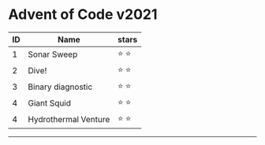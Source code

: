 # Advent of Code v2021

| ID | Name      |   stars     |
-----|-----------|---------------|
| 1 | Sonar Sweep | :star: :star: |
| 2 | Dive! | :star: :star:|
| 3 | Binary diagnostic | :star: :star:|
| 4 | Giant Squid | :star: :star:|
| 4 | Hydrothermal Venture | :star: :star:|
_____________________________

